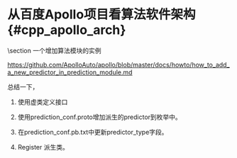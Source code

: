 从百度Apollo项目看算法软件架构{#cpp_apollo_arch}
============================================


\section 一个增加算法模块的实例

https://github.com/ApolloAuto/apollo/blob/master/docs/howto/how_to_add_a_new_predictor_in_prediction_module.md

总结一下，

1. 使用虚类定义接口

2. 使用prediction_conf.proto增加派生的predictor到枚举中。

3. 在prediction_conf.pb.txt中更新predictor_type字段。

4. Register 派生类。
